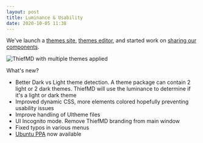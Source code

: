 ```yaml
---
layout: post
title: Luminance & Usability
date: 2020-10-05 11:38
---
```


We've launch a [themes site](https://themes.thiefmd.com), [themes editor](https://themes.thiefmd.com/howto), and started work on [sharing our components](https://thiefmd.com/opensource).

<div class="responsive-center hoffman"><img src="/images/theme_preferences.png" alt="ThiefMD with multiple themes applied" /></div>

What's new?
* Better Dark vs Light theme detection. A theme package can contain 2 light or 2 dark themes. ThiefMD will use the luminance to determine if it's a light or dark theme
* Improved dynamic CSS, more elements colored hopefully preventing usability issues
* Improve handling of Ultheme files
* UI Incognito mode. Remove ThiefMD branding from main window
* Fixed typos in various menus
* [Ubuntu PPA](/download) now available
